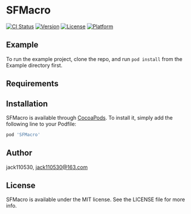 # SFMacro

[![CI Status](https://img.shields.io/travis/jack110530/SFMacro.svg?style=flat)](https://travis-ci.org/jack110530/SFMacro)
[![Version](https://img.shields.io/cocoapods/v/SFMacro.svg?style=flat)](https://cocoapods.org/pods/SFMacro)
[![License](https://img.shields.io/cocoapods/l/SFMacro.svg?style=flat)](https://cocoapods.org/pods/SFMacro)
[![Platform](https://img.shields.io/cocoapods/p/SFMacro.svg?style=flat)](https://cocoapods.org/pods/SFMacro)

## Example

To run the example project, clone the repo, and run `pod install` from the Example directory first.

## Requirements

## Installation

SFMacro is available through [CocoaPods](https://cocoapods.org). To install
it, simply add the following line to your Podfile:

```ruby
pod 'SFMacro'
```

## Author

jack110530, jack110530@163.com

## License

SFMacro is available under the MIT license. See the LICENSE file for more info.
